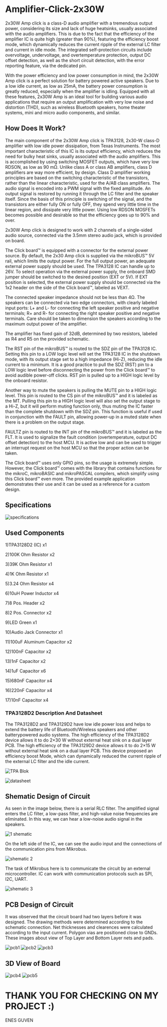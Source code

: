 # Amplifier-Click-2x30W
2x30W Amp click is a class-D audio amplifier with a tremendous output power, considering its size and lack of huge heatsinks, usually associated with the audio amplifiers. This is due to the fact that the efficiency of the amplifier IC is quite high (greater than 90%), featuring the efficiency boost mode, which dynamically reduces the current ripple of the external LC filter and current in idle mode. The integrated self-protection circuits include overvoltage, undervoltage, and overtemperature protection, output DC offset detection, as well as the short circuit detection, with the error reporting feature, via the dedicated pin.

With the power efficiency and low power consumption in mind, the 2x30W Amp click is a perfect solution for battery powered active speakers. Due to a low idle current, as low as 25mA, the battery power consumption is greatly reduced, especially when the amplifier is idling. Equipped with all these features, 2x30W Amp is an ideal tool for building various audio applications that require an output amplification with very low noise and distortion (THD), such as wireless Bluetooth speakers, home theater systems, mini and micro audio components, and similar.

## How Does It Work?

The main component of the 2x30W Amp click is TPA3128, 2x30-W class-D amplifier with low idle power dissipation, from Texas Instruments. The most important characteristic of this IC is its output efficiency, which reduces the need for bulky heat sinks, usually associated with the audio amplifiers. This is accomplished by using switching MOSFET outputs, which have very low RDSON, as low as 90 mΩ.
Unlike class A or class AB amplifiers, class D amplifiers are way more efficient, by design. Class D amplifier working principles are based on the switching characteristic of the transistors, rather than the linear characteristic, used for the A/AB class amplifiers. The audio signal is encoded into a PWM signal with the fixed amplitude. An output signal is restored by running it through the LC filter and the speaker itself. Since the basis of this principle is switching of the signal, and the transistors are either fully ON or fully OFF, they spend very little time in the linear region, and dissipate very little power. Using low RDSON MOSFETs becomes possible and desirable so that the efficiency goes up to 90% and over.

2x30W Amp click is designed to work with 2 channels of a single-sided audio source, connected via the 3.5mm stereo audio jack, which is provided on board.

The Click board™ is equipped with a connector for the external power source. By default, the 2x30 Amp click is supplied via the mikroBUS™ 5V rail, which limits the output power. For the full output power, an adequate external power supply should be used. The TPA3128 IC can handle up to 26V. To select operation via the external power supply, the onboard SMD jumper should be switched to the desired position (EXT or 5V). If EXT position is selected, the external power supply should be connected via the 1x2 header on the side of the Click board™, labeled as VEXT.

The connected speaker impedance should not be less than 4Ω. The speakers can be connected via two edge connectors, with clearly labeled input ports: L+ and L- for connecting the left speaker positive and negative terminals; R+ and R- for connecting the right speaker positive and negative terminals. Care should be taken to dimension the speakers according to the maximum output power of the amplifier.

The amplifier has fixed gain of 32dB, determined by two resistors, labeled as R4 and R5 on the provided schematic.

The RST pin of the mikroBUS™ is routed to the SDZ pin of the TPA3128 IC. Setting this pin to a LOW logic level will set the TPA3128 IC in the shutdown mode, with its output stage set to a high impedance (Hi-Z), reducing the idle current to a minimum. It is a good practice to pull the SDZ (RST) pin to a LOW logic level before disconnecting the power from the Click board™ to avoid audible power-off clicks. RST pin is pulled up to a HIGH logic level by the onboard resistor.

Another way to mute the speakers is pulling the MUTE pin to a HIGH logic level. This pin is routed to the CS pin of the mikroBUS™ and it is labeled as the MT. Pulling this pin to a HIGH logic level will also set the output stage to a Hi-Z, but it will perform muting function only, thus muting the IC faster than the complete shutdown with the SDZ pin. This function is useful if used in conjunction with the FAULT pin, allowing power-up in a muted state when there is a problem on the output stage.

FAULTZ pin is routed to the INT pin of the mikroBUS™ and it is labeled as the FLT. It is used to signalize the fault condition (overtemperature, output DC offset detection) to the host MCU. It is active low and can be used to trigger an interrupt request on the host MCU so that the proper action can be taken.

The Click board™ uses only GPIO pins, so the usage is extremely simple. However, the Click board™ comes with the library that contains functions for the mikroC, mikroBASIC and mikroPASCAL compilers, which simplify using this Click board™ even more. The provided example application demonstrates their use and it can be used as a reference for a custom design.

## Specifications

![specifications](https://user-images.githubusercontent.com/79998692/180442081-8abfc8b0-4f22-470a-853e-f487210e52be.PNG)

## Used Components

 1)TPA3128D2 (IC) x1 
 
 2)100K Ohm Resistor x2 
 
 3)39K Ohm Resistor x1 
 
 4)1K Ohm Resistor x1 
 
 5)3.24 Ohm Resistor x4 
 
 6)10uH Power Inductor x4 
 
 7)8 Pos. Header x2 
 
 8)2 Pos. Connector x2 
 
 9)LED Green x1 
 
 10)Audio Jack Connector x1 
 
 11)100uF Aluminum Capacitor x2 
 
 12)100nF Capacitor x2 
 
 13)1nF Capacitor x2 
 
 14)1uF Capacitor x6 
 
 15)680nF Capacitor x4 
 
 16)220nF Capacitor x4 
 
 17)10nF Capacitor x4 

### TPA3128D2 Description And Datasheet

The TPA3128D2 and TPA3129D2 have low idle power loss and helps to extend the battery life of Bluetooth/Wireless speakers and other batterypowered audio systems. The high efficiency of the TPA3128D2 device allows it to do 2×30 W without external heat sink on a dual layer PCB. The high efficiency of the TPA3129D2 device allows it to do 2×15 W without external heat sink on a dual layer PCB. This device proposed an efficiency boost Mode, which can dynamically reduced the current ripple of the external LC filter and the idle current.

![TPA Blok](https://user-images.githubusercontent.com/79998692/180445371-8d2d5cbe-8fe6-42df-aae9-ab120c0689bb.PNG)

![datasheet](https://user-images.githubusercontent.com/79998692/180445392-f77fc5ac-4e55-45f4-bb75-693cf245df7c.PNG)

## Shematic Design of Circuit

As seen in the image below, there is a serial RLC filter. The amplified signal enters the LC filter, a low-pass filter, and high-value noise frequencies are eliminated. In this way, we can hear a low-noise audio signal in the speakers.

![1 shematic](https://user-images.githubusercontent.com/79998692/180446351-abc5a6d4-2a7a-48df-b230-3367be0bca8d.PNG)

On the left side of the IC, we can see the audio input and the connections of the communication pins from Mikrobus.

![shematic 2](https://user-images.githubusercontent.com/79998692/180447274-73e863dd-aa6a-4dfb-a2d1-ba98b2efe69b.PNG)

The task of Mikrobus here is to communicate the circuit by an external microcontroller. IC can work with communication protocols such as SPI, I2C, UART.

![shematic 3](https://user-images.githubusercontent.com/79998692/180447663-6b8f1007-dd33-49a4-bcb9-4b59262c917b.PNG)

## PCB Design of Circuit

It was observed that the circuit board had two layers before it was designed. The drawing methods were determined according to the schematic connection. Net thicknesses and clearences were calculated according to the input current. Polygon vias are positioned close to GNDs. These images about view of Top Layer and Bottom Layer nets and pads.

![pcb1](https://user-images.githubusercontent.com/79998692/180454461-797beab0-0e84-47d1-94d7-828d9ce93ba6.PNG)                                                 ![pcb2](https://user-images.githubusercontent.com/79998692/180454479-6ce14948-0db7-4043-976b-416d32283230.PNG)  ![pcb3](https://user-images.githubusercontent.com/79998692/180454492-48cc3c96-c3b7-4309-bf11-5c91863f56db.PNG)

## 3D View of Board

![pcb4](https://user-images.githubusercontent.com/79998692/180454904-7f127ac2-231e-4734-ae6b-8b0cdf0db648.PNG)    ![pcb5](https://user-images.githubusercontent.com/79998692/180454921-e1f37594-4e69-4785-892f-408411238214.PNG)



# THANK YOU FOR CHECKING ON MY PROJECT :)

ENES GUVEN










